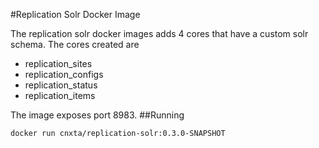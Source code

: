 #Replication Solr Docker Image

The replication solr docker images adds 4 cores that have a custom solr schema.
The cores created are
- replication_sites
- replication_configs
- replication_status
- replication_items

The image exposes port 8983.
##Running
```
docker run cnxta/replication-solr:0.3.0-SNAPSHOT
```

